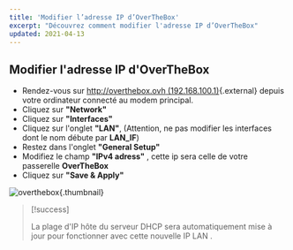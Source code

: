```yaml
---
title: 'Modifier l’adresse IP d’OverTheBox'
excerpt: "Découvrez comment modifier l'adresse IP d’OverTheBox"
updated: 2021-04-13
---
```


## Modifier l'adresse IP d'OverTheBox

- Rendez-vous sur [http://overthebox.ovh (192.168.100.1)](http://overthebox.ovh){.external} depuis votre ordinateur connecté au modem principal.
- Cliquez sur **"Network"**
- Cliquez sur **"Interfaces"**
- Cliquez sur l'onglet **"LAN"**, (Attention, ne pas modifier les interfaces dont le nom débute par **LAN_IF**)
- Restez dans l'onglet **"General Setup"**
- Modifiez le champ **"IPv4 adress"** , cette ip sera celle de votre passerelle **OverTheBox**
- Cliquez sur **"Save & Apply"**

![overthebox](4375.png){.thumbnail}

> [!success]
>
> La plage d'IP hôte du serveur  DHCP  sera automatiquement mise à jour pour
> fonctionner avec cette nouvelle  IP LAN .
> 
